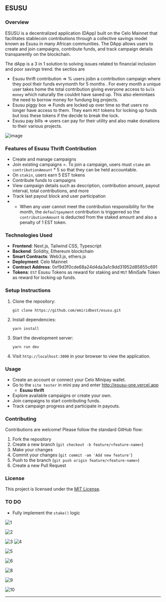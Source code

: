 
## ESUSU

### Overview
ESUSU is a decentralized application (DApp) built on the Celo Mainnet  that facilitates stablecoin contributions through a collective savings model known as Esusu in many African communities. The DApp allows users to create and join campaigns, contribute funds, and track campaign details transparently on the blockchain.

The dApp is a 3 in 1 solution to solving issues related to financial inclusion and poor savings trend. the sectios are 
- Esusu thrift contribution => % users joibn a contribution campaign where they pool their funds evrymonth for 5 months . For every month a unique user takes home the total contribution giving everyone access to `bulk money` which naturally the couldnt have saved up. This also elemintaes the need to borrow money for fundung big projects.
- Esusu piggy box => Funds are locked up over time so that users no longer have access to them. They earn `MST` tokens for locking up funds but loss these tokens if the decide to break the lock.
- Esusu pay bills => users can pay for their utility and also make donations to their various projects.

![image](https://github.com/emiridbest/esusu/assets/6362475/be3da0ba-5da9-47ea-a1eb-f3dd886485ef)


### Features of Esusu Thrift Contribution
- Create and manage campaigns
- Join existing campaigns =. To join a campaign, users must `stake` an `contributionAmount` * 5 so that they can be held accountable.
- On `stakin`, users earn 5 EST tokens
- Contribute funds to campaigns
- View campaign details such as description, contribution amount, payout interval, total contributions, and more
- Track last payout block and user participation
- - When any user cannot meet the contribution responsibility for the month, the `defaultpayment` contribution is triggerred so the  `contributionAmount`  is deducted from the staked amount and also a penalty of 1 EST token.

### Technologies Used
- **Frontend**: Next.js, Tailwind CSS, Typescript
- **Backend**: Solidity, Ethereum blockchain
- **Smart Contracts**: Web3.js, ethers.js
- **Deployment**: Celo Mainnet
-  **Contract Address**: 0xf9d3f0cde68a24d4da3a1c9dd31952d85855c691
-  **Tokens**: `EST` Esusu Tokens as reward for staking  and `MST` MiniSafe Token as reward for locking up funds.

### Setup Instructions
1. Clone the repository:
   ```
   git clone https://github.com/emiridbest/esusu.git
   ```
2. Install dependencies:
   ```
   yarn install
   ```
3. Start the development server:
   ```
   yarn run dev
   ```
4. Visit `http://localhost:3000` in your browser to view the application.

### Usage
- Create an account or connect your Celo Minipay wallet.
- Go to the `site tester` in mini pay and enter http://esusu-one.vercel.app
  - **Esusu thrift**
- Explore available campaigns or create your own.
- Join campaigns to start contributing funds.
- Track campaign progress and participate in payouts.

### Contributing
Contributions are welcome! Please follow the standard GitHub flow:
1. Fork the repository
2. Create a new branch (`git checkout -b feature/<feature-name>`)
3. Make your changes
4. Commit your changes (`git commit -am 'Add new feature'`)
5. Push to the branch (`git push origin feature/<feature-name>`)
6. Create a new Pull Request

### License
This project is licensed under the [MIT License](LICENSE).

### TO DO
- Fully implement the `stake()` logic


![1](https://github.com/emiridbest/esusu/assets/6362475/d7c54cc5-3c23-433d-a935-3d09975102c7)

![2](https://github.com/emiridbest/esusu/assets/6362475/b30de746-c2db-4a43-a976-2c00eea408f3)

![3](https://github.com/emiridbest/esusu/assets/6362475/0c958d2d-b537-45f1-91d8-3b6c4c883011)
![4](https://github.com/emiridbest/esusu/assets/6362475/4b27f0c8-4a3c-4b7c-b17d-c8b8fc3879e2)

![5](https://github.com/emiridbest/esusu/assets/6362475/12111a40-8c3f-4039-9167-b4e02c0bed2f)


![6](https://github.com/emiridbest/esusu/assets/6362475/478530fd-0568-41b5-9485-78ad207f3465)


![8](https://github.com/emiridbest/esusu/assets/6362475/ef36d162-66fc-49d0-a43c-fe9a45081532)


![9](https://github.com/emiridbest/esusu/assets/6362475/1a28931f-c967-4463-9ee8-0710e7114e7c)


![10](https://github.com/emiridbest/esusu/assets/6362475/0e1d0a9e-c1fd-4997-ab42-d0dcfb69df43)





---
